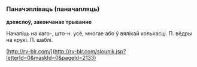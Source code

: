 ### Паначэпліваць (паначапляць)
**дзеяслоў, закончанае трыванне**

Начапіць на каго-, што-н. усё, многае або ў вялікай колькасці. П. вёдры на крукі. П. шаблі.

<a rel="author">[http://rv-blr.com/](http://rv-blr.com/slounik.jsp?letterId=0&maskId=0&pageId=2133)</a>
